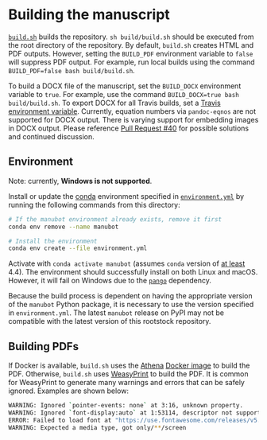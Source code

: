 # Building the manuscript

[`build.sh`](build.sh) builds the repository.
`sh build/build.sh` should be executed from the root directory of the repository.
By default, `build.sh` creates HTML and PDF outputs.
However, setting the `BUILD_PDF` environment variable to `false` will suppress PDF output.
For example, run local builds using the command `BUILD_PDF=false bash build/build.sh`.

To build a DOCX file of the manuscript, set the `BUILD_DOCX` environment variable to `true`.
For example, use the command `BUILD_DOCX=true bash build/build.sh`.
To export DOCX for all Travis builds, set a [Travis environment variable](https://docs.travis-ci.com/user/environment-variables/#Defining-Variables-in-Repository-Settings).
Currently, equation numbers via `pandoc-eqnos` are not supported for DOCX output.
There is varying support for embedding images in DOCX output.
Please reference [Pull Request #40](https://github.com/manubot/rootstock/pull/40) for possible solutions and continued discussion.

## Environment

Note: currently, **Windows is not supported**.

Install or update the [conda](https://conda.io) environment specified in [`environment.yml`](environment.yml) by running
the following commands from this directory:

```sh
# If the manubot environment already exists, remove it first
conda env remove --name manubot

# Install the environment
conda env create --file environment.yml
```

Activate with `conda activate manubot` (assumes `conda` version of [at least](https://github.com/conda/conda/blob/9d759d8edeb86569c25f6eb82053f09581013a2a/CHANGELOG.md#440-2017-12-20) 4.4).
The environment should successfully install on both Linux and macOS.
However, it will fail on Windows due to the [`pango`](https://anaconda.org/conda-forge/pango) dependency.

Because the build process is dependent on having the appropriate version of the `manubot` Python package, it is necessary to use the version specified in `environment.yml`.
The latest `manubot` release on PyPI may not be compatible with the latest version of this rootstock repository.

## Building PDFs

If Docker is available, `build.sh` uses the [Athena](https://www.athenapdf.com/) [Docker image](https://hub.docker.com/r/arachnysdocker/athenapdf) to build the PDF.
Otherwise, `build.sh` uses [WeasyPrint](https://weasyprint.org/) to build the PDF.
It is common for WeasyPrint to generate many warnings and errors that can be safely ignored.
Examples are shown below:
```sh
WARNING: Ignored `pointer-events: none` at 3:16, unknown property.
WARNING: Ignored `font-display:auto` at 1:53114, descriptor not supported.
ERROR: Failed to load font at "https://use.fontawesome.com/releases/v5.7.2/webfonts/fa-brands-400.eot#iefix"
WARNING: Expected a media type, got only/**/screen
```
